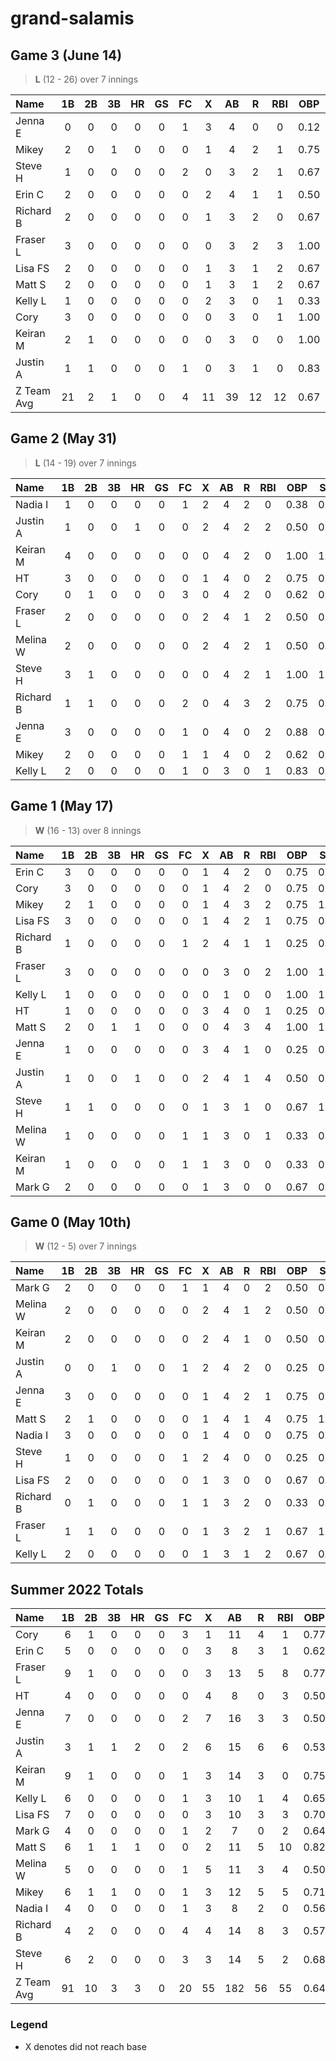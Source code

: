 # grand-salamis

## Game 3 (June 14)
> **L** (12  - 26) over 7 innings

| Name | 1B | 2B | 3B | HR | GS | FC | X | AB | R | RBI | OBP | SLG | OPS | TCD
| :--- | :---: | :---: | :---: | :---: | :---: | :---: | :---: | :---: | :---: | :---: | :---: | :---: | :---: | :---: |
| Jenna E | 0 | 0 | 0 | 0 | 0 | 1 | 3 | 4 | 0 | 0 | 0.12 | 0.12 | 0.25 | 0.00 |
| Mikey | 2 | 0 | 1 | 0 | 0 | 0 | 1 | 4 | 2 | 1 | 0.75 | 1.25 | 2.00 | 0.00 |
| Steve H | 1 | 0 | 0 | 0 | 0 | 2 | 0 | 3 | 2 | 1 | 0.67 | 0.67 | 1.33 | 0.00 |
| Erin C | 2 | 0 | 0 | 0 | 0 | 0 | 2 | 4 | 1 | 1 | 0.50 | 0.50 | 1.00 | 0.00 |
| Richard B | 2 | 0 | 0 | 0 | 0 | 0 | 1 | 3 | 2 | 0 | 0.67 | 0.67 | 1.33 | 0.00 |
| Fraser L | 3 | 0 | 0 | 0 | 0 | 0 | 0 | 3 | 2 | 3 | 1.00 | 1.00 | 2.00 | 0.00 |
| Lisa FS | 2 | 0 | 0 | 0 | 0 | 0 | 1 | 3 | 1 | 2 | 0.67 | 0.67 | 1.33 | 0.00 |
| Matt S | 2 | 0 | 0 | 0 | 0 | 0 | 1 | 3 | 1 | 2 | 0.67 | 0.67 | 1.33 | 0.00 |
| Kelly L | 1 | 0 | 0 | 0 | 0 | 0 | 2 | 3 | 0 | 1 | 0.33 | 0.33 | 0.67 | 0.00 |
| Cory | 3 | 0 | 0 | 0 | 0 | 0 | 0 | 3 | 0 | 1 | 1.00 | 1.00 | 2.00 | 0.00 |
| Keiran M | 2 | 1 | 0 | 0 | 0 | 0 | 0 | 3 | 0 | 0 | 1.00 | 1.33 | 2.33 | 0.00 |
| Justin A | 1 | 1 | 0 | 0 | 0 | 1 | 0 | 3 | 1 | 0 | 0.83 | 1.17 | 2.00 | 0.00 |
| Z Team Avg | 21 | 2 | 1 | 0 | 0 | 4 | 11 | 39 | 12 | 12 | 0.67 | 0.77 | 1.44 | 0.00 |

## Game 2 (May 31)
> **L** (14  - 19) over 7 innings

| Name | 1B | 2B | 3B | HR | GS | FC | X | AB | R | RBI | OBP | SLG | OPS | TCD
| :--- | :---: | :---: | :---: | :---: | :---: | :---: | :---: | :---: | :---: | :---: | :---: | :---: | :---: | :---: |
| Nadia I | 1 | 0 | 0 | 0 | 0 | 1 | 2 | 4 | 2 | 0 | 0.38 | 0.25 | 0.62 | 0.00 |
| Justin A | 1 | 0 | 0 | 1 | 0 | 0 | 2 | 4 | 2 | 2 | 0.50 | 0.25 | 0.75 | 0.00 |
| Keiran M | 4 | 0 | 0 | 0 | 0 | 0 | 0 | 4 | 2 | 0 | 1.00 | 1.00 | 2.00 | 0.00 |
| HT | 3 | 0 | 0 | 0 | 0 | 0 | 1 | 4 | 0 | 2 | 0.75 | 0.75 | 1.50 | 0.00 |
| Cory | 0 | 1 | 0 | 0 | 0 | 3 | 0 | 4 | 2 | 0 | 0.62 | 0.50 | 1.12 | 0.00 |
| Fraser L | 2 | 0 | 0 | 0 | 0 | 0 | 2 | 4 | 1 | 2 | 0.50 | 0.50 | 1.00 | 0.00 |
| Melina W | 2 | 0 | 0 | 0 | 0 | 0 | 2 | 4 | 2 | 1 | 0.50 | 0.50 | 1.00 | 0.00 |
| Steve H | 3 | 1 | 0 | 0 | 0 | 0 | 0 | 4 | 2 | 1 | 1.00 | 1.25 | 2.25 | 0.00 |
| Richard B | 1 | 1 | 0 | 0 | 0 | 2 | 0 | 4 | 3 | 2 | 0.75 | 0.75 | 1.50 | 0.00 |
| Jenna E | 3 | 0 | 0 | 0 | 0 | 1 | 0 | 4 | 0 | 2 | 0.88 | 0.75 | 1.62 | 0.00 |
| Mikey | 2 | 0 | 0 | 0 | 0 | 1 | 1 | 4 | 0 | 2 | 0.62 | 0.50 | 1.12 | 0.00 |
| Kelly L | 2 | 0 | 0 | 0 | 0 | 1 | 0 | 3 | 0 | 1 | 0.83 | 0.67 | 1.50 | 0.00 |

## Game 1 (May 17)
> **W** (16 - 13) over 8 innings

| Name | 1B | 2B | 3B | HR | GS | FC | X | AB | R | RBI | OBP | SLG | OPS | TCD
| :--- | :---: | :---: | :---: | :---: | :---: | :---: | :---: | :---: | :---: | :---: | :---: | :---: | :---: | :---: |
| Erin C | 3 | 0 | 0 | 0 | 0 | 0 | 1 | 4 | 2 | 0 | 0.75 | 0.75 | 1.50 | 0.00 |
| Cory | 3 | 0 | 0 | 0 | 0 | 0 | 1 | 4 | 2 | 0 | 0.75 | 0.75 | 1.50 | 0.00 |
| Mikey | 2 | 1 | 0 | 0 | 0 | 0 | 1 | 4 | 3 | 2 | 0.75 | 1.00 | 1.75 | 3.00 |
| Lisa FS | 3 | 0 | 0 | 0 | 0 | 0 | 1 | 4 | 2 | 1 | 0.75 | 0.75 | 1.50 | 0.00 |
| Richard B | 1 | 0 | 0 | 0 | 0 | 1 | 2 | 4 | 1 | 1 | 0.25 | 0.25 | 0.50 | 0.00 |
| Fraser L | 3 | 0 | 0 | 0 | 0 | 0 | 0 | 3 | 0 | 2 | 1.00 | 1.00 | 2.00 | 0.00 |
| Kelly L | 1 | 0 | 0 | 0 | 0 | 0 | 0 | 1 | 0 | 0 | 1.00 | 1.00 | 2.00 | 0.00 |
| HT | 1 | 0 | 0 | 0 | 0 | 0 | 3 | 4 | 0 | 1 | 0.25 | 0.25 | 0.50 | 0.00 |
| Matt S | 2 | 0 | 1 | 1 | 0 | 0 | 0 | 4 | 3 | 4 | 1.00 | 1.25 | 2.25 | 0.00 |
| Jenna E | 1 | 0 | 0 | 0 | 0 | 0 | 3 | 4 | 1 | 0 | 0.25 | 0.25 | 0.50 | 0.00 |
| Justin A | 1 | 0 | 0 | 1 | 0 | 0 | 2 | 4 | 1 | 4 | 0.50 | 0.25 | 0.75 | 0.00 |
| Steve H | 1 | 1 | 0 | 0 | 0 | 0 | 1 | 3 | 1 | 0 | 0.67 | 1.00 | 1.67 | 2.00 |
| Melina W | 1 | 0 | 0 | 0 | 0 | 1 | 1 | 3 | 0 | 1 | 0.33 | 0.33 | 0.67 | 0.00 |
| Keiran M | 1 | 0 | 0 | 0 | 0 | 1 | 1 | 3 | 0 | 0 | 0.33 | 0.33 | 0.67 | 0.00 |
| Mark G | 2 | 0 | 0 | 0 | 0 | 0 | 1 | 3 | 0 | 0 | 0.67 | 0.67 | 1.33 | 0.00 |


## Game 0 (May 10th)
> **W** (12 - 5) over 7 innings
> 
| Name | 1B | 2B | 3B | HR | GS | FC | X | AB | R | RBI | OBP | SLG | OPS |
| :--- | :---: | :---: | :---: | :---: | :---: | :---: | :---: | :---: | :---: | :---: | :---: | :---: |:---: |
| Mark G | 2 | 0 | 0 | 0 | 0 | 1 | 1 | 4 | 0 | 2 | 0.50 | 0.50 |1.00 |
| Melina W | 2 | 0 | 0 | 0 | 0 | 0 | 2 | 4 | 1 | 2 | 0.50 | 0.50 |1.00 |
| Keiran M | 2 | 0 | 0 | 0 | 0 | 0 | 2 | 4 | 1 | 0 | 0.50 | 0.50 |1.00 |
| Justin A | 0 | 0 | 1 | 0 | 0 | 1 | 2 | 4 | 2 | 0 | 0.25 | 0.75 |1.00 |
| Jenna E | 3 | 0 | 0 | 0 | 0 | 0 | 1 | 4 | 2 | 1 | 0.75 | 0.75 |1.50 |
| Matt S | 2 | 1 | 0 | 0 | 0 | 0 | 1 | 4 | 1 | 4 | 0.75 | 1.00 |1.75 |
| Nadia I | 3 | 0 | 0 | 0 | 0 | 0 | 1 | 4 | 0 | 0 | 0.75 | 0.75 |1.50 |
| Steve H | 1 | 0 | 0 | 0 | 0 | 1 | 2 | 4 | 0 | 0 | 0.25 | 0.25 |0.50 |
| Lisa FS | 2 | 0 | 0 | 0 | 0 | 0 | 1 | 3 | 0 | 0 | 0.67 | 0.67 |1.33 |
| Richard B | 0 | 1 | 0 | 0 | 0 | 1 | 1 | 3 | 2 | 0 | 0.33 | 0.67 |1.00 |
| Fraser L | 1 | 1 | 0 | 0 | 0 | 0 | 1 | 3 | 2 | 1 | 0.67 | 1.00 |1.67 |
| Kelly L | 2 | 0 | 0 | 0 | 0 | 0 | 1 | 3 | 1 | 2 | 0.67 | 0.67 |1.33 |

## Summer 2022 Totals

| Name | 1B | 2B | 3B | HR | GS | FC | X | AB | R | RBI | OBP | SLG | OPS | TCD
| :--- | :---: | :---: | :---: | :---: | :---: | :---: | :---: | :---: | :---: | :---: | :---: | :---: | :---: | :---: |
| Cory | 6 | 1 | 0 | 0 | 0 | 3 | 1 | 11 | 4 | 1 | 0.77 | 0.86 | 1.64 | 0.00 |
| Erin C | 5 | 0 | 0 | 0 | 0 | 0 | 3 | 8 | 3 | 1 | 0.62 | 0.62 | 1.25 | 0.00 |
| Fraser L | 9 | 1 | 0 | 0 | 0 | 0 | 3 | 13 | 5 | 8 | 0.77 | 0.85 | 1.62 | 0.00 |
| HT | 4 | 0 | 0 | 0 | 0 | 0 | 4 | 8 | 0 | 3 | 0.50 | 0.50 | 1.00 | 0.00 |
| Jenna E | 7 | 0 | 0 | 0 | 0 | 2 | 7 | 16 | 3 | 3 | 0.50 | 0.50 | 1.00 | 0.00 |
| Justin A | 3 | 1 | 1 | 2 | 0 | 2 | 6 | 15 | 6 | 6 | 0.53 | 0.60 | 1.13 | 0.00 |
| Keiran M | 9 | 1 | 0 | 0 | 0 | 1 | 3 | 14 | 3 | 0 | 0.75 | 0.82 | 1.57 | 0.00 |
| Kelly L | 6 | 0 | 0 | 0 | 0 | 1 | 3 | 10 | 1 | 4 | 0.65 | 0.65 | 1.30 | 0.00 |
| Lisa FS | 7 | 0 | 0 | 0 | 0 | 0 | 3 | 10 | 3 | 3 | 0.70 | 0.70 | 1.40 | 0.00 |
| Mark G | 4 | 0 | 0 | 0 | 0 | 1 | 2 | 7 | 0 | 2 | 0.64 | 0.64 | 1.29 | 0.00 |
| Matt S | 6 | 1 | 1 | 1 | 0 | 0 | 2 | 11 | 5 | 10 | 0.82 | 1.00 | 1.82 | 0.00 |
| Melina W | 5 | 0 | 0 | 0 | 0 | 1 | 5 | 11 | 3 | 4 | 0.50 | 0.50 | 1.00 | 0.00 |
| Mikey | 6 | 1 | 1 | 0 | 0 | 1 | 3 | 12 | 5 | 5 | 0.71 | 0.96 | 1.67 | 3.00 |
| Nadia I | 4 | 0 | 0 | 0 | 0 | 1 | 3 | 8 | 2 | 0 | 0.56 | 0.56 | 1.12 | 0.00 |
| Richard B | 4 | 2 | 0 | 0 | 0 | 4 | 4 | 14 | 8 | 3 | 0.57 | 0.71 | 1.29 | 0.00 |
| Steve H | 6 | 2 | 0 | 0 | 0 | 3 | 3 | 14 | 5 | 2 | 0.68 | 0.82 | 1.50 | 2.00 |
| Z Team Avg | 91 | 10 | 3 | 3 | 0 | 20 | 55 | 182 | 56 | 55 | 0.64 | 0.71 | 1.36 | 0.00 |



### Legend
* X denotes did not reach base
